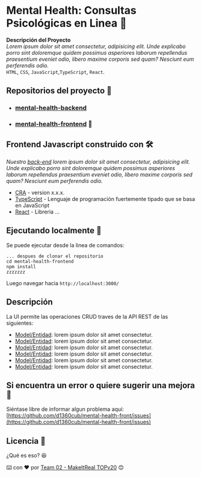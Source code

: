 # Mental Health: Consultas Psicológicas en Linea 🧠
**Descripción del Proyecto**  
*Lorem ipsum dolor sit amet consectetur, adipisicing elit. Unde
explicabo porro sint doloremque quidem possimus asperiores laborum
repellendus praesentium eveniet odio, libero maxime corporis sed quam?
Nesciunt eum perferendis odio.*   
`HTML`, `CSS`, `JavaScript`,`TypeScript`, `React`.   
## Repositorios del proyecto 📁
* ### [mental-health-backend]()  
* ### [mental-health-frontend](https://github.com/d1360cub/mental-health-front) 📌  

## Frontend Javascript construido con 🛠️ 
*Nuestro [back-end]() lorem ipsum dolor sit amet consectetur, adipisicing elit. Unde
explicabo porro sint doloremque quidem possimus asperiores laborum
repellendus praesentium eveniet odio, libero maxime corporis sed quam?
Nesciunt eum perferendis odio.*  
* [CRA]() - version x.x.x.
* [TypeScript](https://www.typescriptlang.org/) - Lenguaje de programación fuertemente tipado que se basa en JavaScript
* [React]() - Libreria ...    

## Ejecutando localmente 🚀   
Se puede ejecutar desde la linea de comandos:  
```
... despues de clonar el repositorio
cd mental-health-frontend
npm install
zzzzzzz 
``` 
Luego navegar hacia `http://localhost:3000/`  
## Descripción
La UI permite las operaciones CRUD traves de la API REST de las siguientes:
- [Model/Entidad](src/app/): lorem ipsum dolor sit amet consectetur.
- [Model/Entidad](): lorem ipsum dolor sit amet consectetur.
- [Model/Entidad](): lorem ipsum dolor sit amet consectetur.
- [Model/Entidad](): lorem ipsum dolor sit amet consectetur.
- [Model/Entidad](): lorem ipsum dolor sit amet consectetur.
- [Model/Entidad](): lorem ipsum dolor sit amet consectetur.  

## Si encuentra un error o quiere sugerir una mejora 📧
Siéntase libre de informar algun problema aquí: 
[https://github.com/d1360cub/mental-health-front/issues](https://github.com/d1360cub/mental-health-front/issues)
## Licencia 📄
¿Qué es eso? 😆     

⌨️ con ❤️ por [Team 02 - MakeItReal TOPv20](https://makeitreal.camp/) 😊